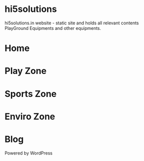 # hi5solutions
hi5solutions.in website - static site and holds all relevant contents
PlayGround Equipments and other equipments.

# Home

# Play Zone

# Sports Zone

# Enviro Zone

# Blog 
Powered by WordPress
